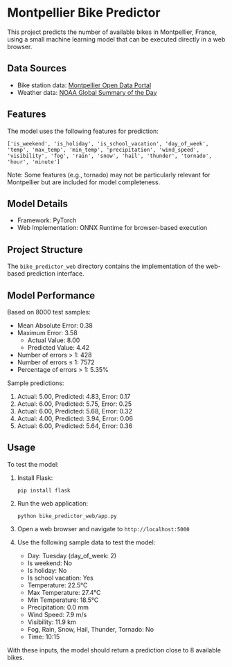 # Montpellier Bike Predictor

This project predicts the number of available bikes in Montpellier, France, using a small machine learning model that can be executed directly in a web browser.

## Data Sources

- Bike station data: [Montpellier Open Data Portal](https://portail-api.montpellier3m.fr/#/)
- Weather data: [NOAA Global Summary of the Day](https://www.ncei.noaa.gov/access/search/data-search/global-summary-of-the-day)

## Features

The model uses the following features for prediction:

```
['is_weekend', 'is_holiday', 'is_school_vacation', 'day_of_week', 'temp', 'max_temp', 'min_temp', 'precipitation', 'wind_speed', 'visibility', 'fog', 'rain', 'snow', 'hail', 'thunder', 'tornado', 'hour', 'minute']
```

Note: Some features (e.g., tornado) may not be particularly relevant for Montpellier but are included for model completeness.

## Model Details

- Framework: PyTorch
- Web Implementation: ONNX Runtime for browser-based execution

## Project Structure

The `bike_predictor_web` directory contains the implementation of the web-based prediction interface.

## Model Performance

Based on 8000 test samples:

- Mean Absolute Error: 0.38
- Maximum Error: 3.58
  - Actual Value: 8.00
  - Predicted Value: 4.42
- Number of errors > 1: 428
- Number of errors ≤ 1: 7572
- Percentage of errors > 1: 5.35%

Sample predictions:
1. Actual: 5.00, Predicted: 4.83, Error: 0.17
2. Actual: 6.00, Predicted: 5.75, Error: 0.25
3. Actual: 6.00, Predicted: 5.68, Error: 0.32
4. Actual: 4.00, Predicted: 3.94, Error: 0.06
5. Actual: 6.00, Predicted: 5.64, Error: 0.36

## Usage

To test the model:

1. Install Flask:
   ```
   pip install flask
   ```

2. Run the web application:
   ```
   python bike_predictor_web/app.py
   ```

3. Open a web browser and navigate to `http://localhost:5000`

4. Use the following sample data to test the model:
   - Day: Tuesday (day_of_week: 2)
   - Is weekend: No
   - Is holiday: No
   - Is school vacation: Yes
   - Temperature: 22.5°C
   - Max Temperature: 27.4°C
   - Min Temperature: 18.5°C
   - Precipitation: 0.0 mm
   - Wind Speed: 7.9 m/s
   - Visibility: 11.9 km
   - Fog, Rain, Snow, Hail, Thunder, Tornado: No
   - Time: 10:15

With these inputs, the model should return a prediction close to 8 available bikes.